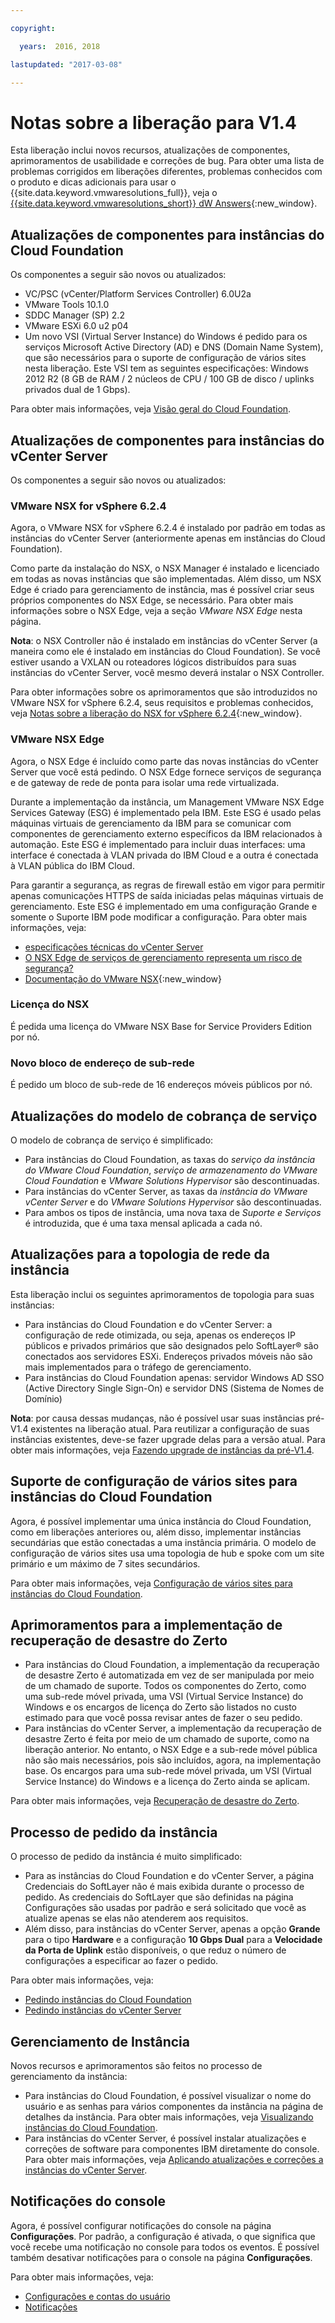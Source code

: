 ```yaml
---

copyright:

  years:  2016, 2018

lastupdated: "2017-03-08"

---
```


# Notas sobre a liberação para V1.4

Esta liberação inclui novos recursos, atualizações de componentes, aprimoramentos de usabilidade e correções de bug. Para obter uma lista de problemas corrigidos em liberações diferentes, problemas conhecidos com o produto e dicas adicionais para usar o {{site.data.keyword.vmwaresolutions_full}}, veja o [{{site.data.keyword.vmwaresolutions_short}} dW Answers](https://developer.ibm.com/answers/topics/cloudvmw/){:new_window}.

## Atualizações de componentes para instâncias do Cloud Foundation

Os componentes a seguir são novos ou atualizados:

* VC/PSC (vCenter/Platform Services Controller) 6.0U2a
* VMware Tools 10.1.0
* SDDC Manager (SP) 2.2
* VMware ESXi 6.0 u2 p04
* Um novo VSI (Virtual Server Instance) do Windows é pedido para os serviços Microsoft Active Directory (AD) e DNS (Domain Name System), que são necessários para o suporte de configuração de vários sites nesta liberação. Este VSI tem as seguintes especificações: Windows 2012 R2 (8 GB de RAM / 2 núcleos de CPU / 100 GB de disco / uplinks privados dual de 1 Gbps).

Para obter mais informações, veja [Visão geral do Cloud Foundation](../sddc/sd_cloudfoundationoverview.html).

## Atualizações de componentes para instâncias do vCenter Server

Os componentes a seguir são novos ou atualizados:

### VMware NSX for vSphere 6.2.4

Agora, o VMware NSX for vSphere 6.2.4 é instalado por padrão em todas as instâncias do vCenter Server (anteriormente apenas em instâncias do Cloud Foundation).

Como parte da instalação do NSX, o NSX Manager é instalado e licenciado em todas as novas instâncias que são implementadas. Além disso, um NSX Edge é criado para gerenciamento de instância, mas é possível criar seus próprios componentes do NSX Edge, se necessário. Para obter mais informações sobre o NSX Edge, veja a seção _VMware NSX Edge_ nesta página.

**Nota**: o NSX Controller não é instalado em instâncias do vCenter Server (a maneira como ele é instalado em instâncias do Cloud Foundation). Se você estiver usando a VXLAN ou roteadores lógicos distribuídos para suas instâncias do vCenter Server, você mesmo deverá instalar o NSX Controller.

Para obter informações sobre os aprimoramentos que são introduzidos no VMware NSX for vSphere 6.2.4, seus requisitos e problemas conhecidos, veja [Notas sobre a liberação do NSX for vSphere 6.2.4](http://pubs.vmware.com/Release_Notes/en/nsx/6.2.4/releasenotes_nsx_vsphere_624.html){:new_window}.

### VMware NSX Edge

Agora, o NSX Edge é incluído como parte das novas instâncias do vCenter Server que você está pedindo. O NSX Edge fornece serviços de segurança e de gateway de rede de ponta para isolar uma rede virtualizada.

Durante a implementação da instância, um Management VMware NSX Edge Services Gateway (ESG) é implementado pela IBM. Este ESG é usado pelas máquinas virtuais de gerenciamento da IBM para se comunicar com componentes de gerenciamento externo específicos da IBM relacionados à automação. Este ESG é implementado para incluir duas interfaces: uma interface é conectada à VLAN privada do IBM Cloud e a outra é conectada à VLAN pública do IBM Cloud.

Para garantir a segurança, as regras de firewall estão em vigor para permitir apenas comunicações HTTPS de saída iniciadas pelas máquinas virtuais de gerenciamento. Este ESG é implementado em uma configuração Grande e somente o Suporte IBM pode modificar a configuração. Para obter mais informações, veja:

* [especificações técnicas do vCenter Server](../vcenter/vc_vcenterserveroverview.html)
* [O NSX Edge de serviços de gerenciamento representa um risco de segurança?](../vmonic/faq.html#does-the-management-services-nsx-edge-pose-a-security-risk-)
* [Documentação do VMware NSX](https://pubs.vmware.com/NSX-6/index.jsp?topic=%2Fcom.vmware.nsx.admin.doc%2FGUID-3F96DECE-33FB-43EE-88D7-124A730830A4.html){:new_window}

### Licença do NSX

É pedida uma licença do VMware NSX Base for Service Providers Edition por nó.

### Novo bloco de endereço de sub-rede

É pedido um bloco de sub-rede de 16 endereços móveis públicos por nó.

## Atualizações do modelo de cobrança de serviço

O modelo de cobrança de serviço é simplificado:

* Para instâncias do Cloud Foundation, as taxas do _serviço da instância do VMware Cloud Foundation_, _serviço de armazenamento do VMware Cloud Foundation_ e
   _VMware Solutions Hypervisor_ são descontinuadas.
* Para instâncias do vCenter Server, as taxas da _instância do VMware vCenter Server_ e do _VMware Solutions Hypervisor_ são descontinuadas.
* Para ambos os tipos de instância, uma nova taxa de _Suporte e Serviços_ é introduzida, que é uma taxa mensal aplicada a cada nó.

## Atualizações para a topologia de rede da instância

Esta liberação inclui os seguintes aprimoramentos de topologia para suas instâncias:

* Para instâncias do Cloud Foundation e do vCenter Server: a configuração de rede otimizada, ou seja, apenas os endereços IP públicos e privados primários que são designados pelo SoftLayer® são conectados aos servidores ESXi. Endereços privados móveis não são mais implementados para o tráfego de gerenciamento.
* Para instâncias do Cloud Foundation apenas: servidor Windows AD SSO (Active Directory Single Sign-On) e servidor DNS (Sistema de Nomes de Domínio)

**Nota**: por causa dessas mudanças, não é possível usar suas instâncias pré-V1.4 existentes na liberação atual. Para reutilizar a configuração de suas instâncias existentes, deve-se fazer upgrade delas para a versão atual. Para obter mais informações, veja [Fazendo upgrade de instâncias da pré-V1.4](movinginstances.html).

## Suporte de configuração de vários sites para instâncias do Cloud Foundation

Agora, é possível implementar uma única instância do Cloud Foundation, como em liberações anteriores ou, além disso, implementar instâncias secundárias que estão conectadas a uma instância primária. O modelo de configuração de vários sites usa uma topologia de hub e spoke com um site primário e um máximo de 7 sites secundários.

Para obter mais informações, veja [Configuração de vários sites para instâncias do Cloud Foundation](../sddc/sd_multisite.html).

## Aprimoramentos para a implementação de recuperação de desastre do Zerto

* Para instâncias do Cloud Foundation, a implementação da recuperação de desastre Zerto é automatizada em vez de ser manipulada por meio de um chamado de suporte. Todos os componentes do Zerto, como uma sub-rede móvel privada, uma VSI (Virtual Service Instance) do Windows e os encargos de licença do Zerto são listados no custo estimado para que você possa revisar antes de fazer o seu pedido.
* Para instâncias do vCenter Server, a implementação da recuperação de desastre Zerto é feita por meio de um chamado de suporte, como na liberação anterior. No entanto, o NSX Edge e a sub-rede móvel pública não são mais necessários, pois são incluídos, agora, na implementação base. Os encargos para uma sub-rede móvel privada, um VSI (Virtual Service Instance) do Windows e a licença do Zerto ainda se aplicam.

Para obter mais informações, veja [Recuperação de desastre do Zerto](../services/addingzertodr.html).

## Processo de pedido da instância

O processo de pedido da instância é muito simplificado:

* Para as instâncias do Cloud Foundation e do vCenter Server, a página Credenciais do SoftLayer não é mais exibida durante o processo de pedido. As credenciais do SoftLayer que são definidas na página Configurações são usadas por padrão e será solicitado que você as atualize apenas se elas não atenderem aos requisitos.
* Além disso, para instâncias do vCenter Server, apenas a opção **Grande** para o tipo **Hardware** e a configuração **10 Gbps Dual** para a **Velocidade da Porta de Uplink** estão disponíveis, o que reduz o número de configurações a especificar ao fazer o pedido.

Para obter mais informações, veja:

* [Pedindo instâncias do Cloud Foundation](../sddc/sd_orderinginstance.html)
* [Pedindo instâncias do vCenter Server](../vcenter/vc_orderinginstance.html)

## Gerenciamento de Instância

Novos recursos e aprimoramentos são feitos no processo de gerenciamento da instância:

* Para instâncias do Cloud Foundation, é possível visualizar o nome do usuário e as senhas para vários componentes da instância na página de detalhes da instância. Para obter mais informações, veja [Visualizando instâncias do Cloud Foundation](../sddc/sd_viewinginstances.html).
* Para instâncias do vCenter Server, é possível instalar atualizações e correções de software para componentes IBM diretamente do console. Para obter mais informações, veja [Aplicando atualizações e correções a instâncias do vCenter Server](../vcenter/vc_applyingupdates.html).

## Notificações do console

Agora, é possível configurar notificações do console na página **Configurações**. Por padrão, a configuração é ativada, o que significa que você recebe uma notificação no console para todos os eventos. É possível também desativar notificações para o console na página **Configurações**.

Para obter mais informações, veja:

* [Configurações e contas do usuário](useraccount.html)
* [Notificações](notifications.html)
